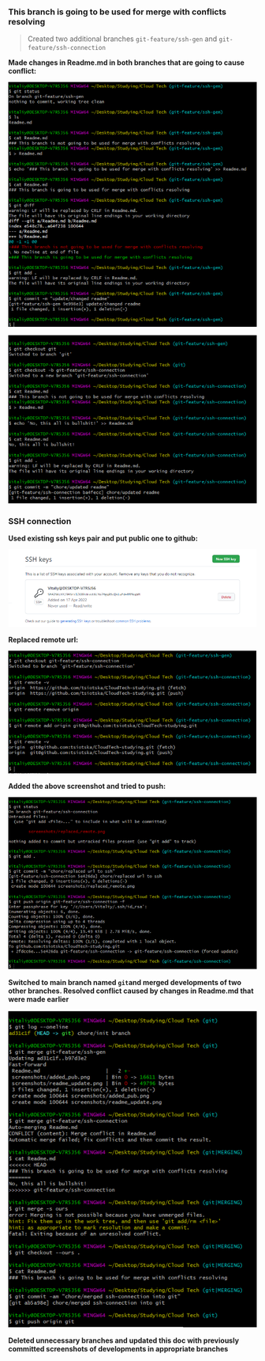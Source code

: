 ### This branch is going to be used for merge with conflicts resolving

> Created two additional branches `git-feature/ssh-gen` and `git-feature/ssh-connection`

**Made changes in Readme.md in both branches that are going to cause conflict:**

![](screenshots/readme_update.png)

![](screenshots/readme_update2.png)

### SSH connection

**Used existing ssh keys pair and put public one to github:**

![](screenshots/added_pub.png)

**Replaced remote url:**

![](screenshots/replaced_remote.png)

**Added the above screenshot and tried to push:**

![](screenshots/ssh_push.png)

**Switched to main branch named `git`and merged developments of two other branches. 
Resolved conflict caused by changes in Readme.md that were made earlier**

![](screenshots/merging.png)

**Deleted unnecessary branches and updated this doc with previously committed
screenshots of developments in appropriate branches**
